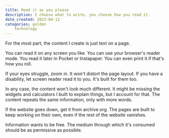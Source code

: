 ```yaml
---
title: Read it as you please
description: I choose what to write, you choose how you read it.
date_created: 2023-04-12
categories: golden
    technology
---
```


For the most part, the content I create is just text on a page.

You can read it on any screen you like. You can use your browser's reader mode. You read it later in Pocket or Instapaper. You can even print it if that's how you roll.

If your eyes struggle, zoom in. It won't distort the page layout. If you have a disability, let screen reader read it to you. It's built for them too.

In any case, the content won't look much different. It might be missing the widgets and calculators I built to explain things, but I account for that. The content repeats the same information, only with more words.

If the website goes down, get it from archive.org. The pages are built to keep working on their own, even if the rest of the website vanishes.

Information wants to be free. The medium through which it's consumed should be as permissive as possible.